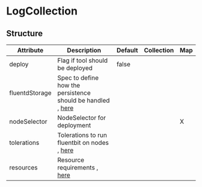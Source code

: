 # LogCollection 
 

## Structure 
 

| Attribute      | Description                                                                         | Default | Collection | Map  |
| -------------- | ----------------------------------------------------------------------------------- | ------- | ---------- | ---  |
| deploy         | Flag if tool should be deployed                                                     |  false  |            |      |
| fluentdStorage | Spec to define how the persistence should be handled , [here](storage/Spec/Spec.md) |         |            |      |
| nodeSelector   | NodeSelector for deployment                                                         |         |            | X    |
| tolerations    | Tolerations to run fluentbit on nodes , [here](k8s/Tolerations/Tolerations.md)      |         |            |      |
| resources      | Resource requirements , [here](k8s/Resources/Resources.md)                          |         |            |      |